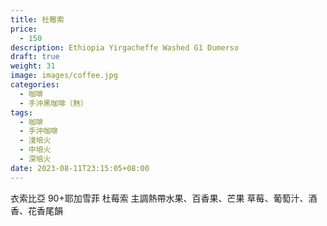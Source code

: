 ```yaml
---
title: 杜莓索
price:
  - 150
description: Ethiopia Yirgacheffe Washed G1 Dumerso
draft: true
weight: 31
image: images/coffee.jpg
categories:
  - 咖啡
  - 手沖黑咖啡（熱）
tags:
  - 咖啡
  - 手沖咖啡
  - 淺培火
  - 中培火
  - 深培火
date: 2023-08-11T23:15:05+08:00
---
```

衣索比亞 90+耶加雪菲 杜莓索
主調熱帶水果、百香果、芒果 草莓、葡萄汁、酒香、花香尾韻